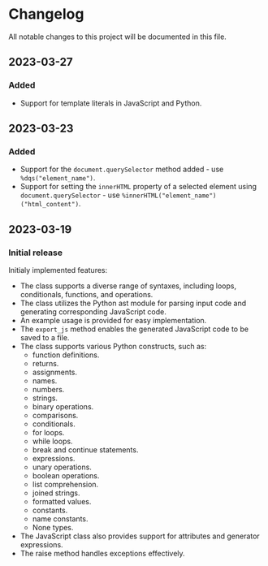 # Changelog

All notable changes to this project will be documented in this file.

## 2023-03-27

### Added
- Support for template literals in JavaScript and Python.

## 2023-03-23

### Added
- Support for the `document.querySelector` method added - use `%dqs("element_name")`.
- Support for setting the `innerHTML` property of a selected element using `document.querySelector` - use `%innerHTML("element_name")("html_content")`.


## 2023-03-19
### Initial release
Initialy implemented features:
- The class supports a diverse range of syntaxes, including loops, conditionals, functions, and operations.
- The class utilizes the Python ast module for parsing input code and generating corresponding JavaScript code.
- An example usage is provided for easy implementation.
- The `export_js` method enables the generated JavaScript code to be saved to a file.
- The class supports various Python constructs, such as:
  - function definitions.
  - returns.
  - assignments.
  - names.
  - numbers.
  - strings.
  - binary operations.
  - comparisons.
  - conditionals.
  - for loops.
  - while loops.
  - break and continue statements.
  - expressions.
  - unary operations.
  - boolean operations.
  - list comprehension.
  - joined strings.
  - formatted values.
  - constants.
  - name constants.
  - None types.
- The JavaScript class also provides support for attributes and generator expressions.
- The raise method handles exceptions effectively.
